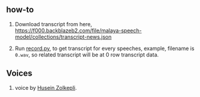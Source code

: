 ## how-to

1. Download transcript from here, https://f000.backblazeb2.com/file/malaya-speech-model/collections/transcript-news.json

2. Run [record.py](record.py), to get transcript for every speeches, example, filename is `0.wav`, so related transcript will be at 0 row transcript data.

## Voices

1. voice by [Husein Zolkepli](https://www.linkedin.com/in/husein-zolkepli/).

